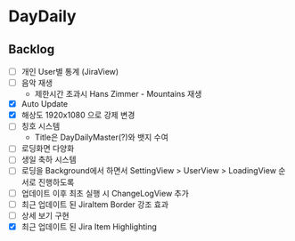 # DayDaily
## Backlog
- [ ] 개인 User별 통계 (JiraView)
- [ ] 음악 재생
  - 제한시간 초과시 Hans Zimmer - Mountains 재생
- [x] Auto Update
- [x] 해상도 1920x1080 으로 강제 변경
- [ ] 칭호 시스템
  - Title은 DayDailyMaster(?)와 뱃지 수여
- [ ] 로딩화면 다양화
- [ ] 생일 축하 시스템
- [ ] 로딩을 Background에서 하면서 SettingView > UserView > LoadingView 순서로 진행하도록
- [ ] 업데이트 이후 최초 실행 시 ChangeLogView 추가
- [ ] 최근 업데이트 된 JiraItem Border 강조 효과
- [ ] 상세 보기 구현
- [x] 최근 업데이트 된 Jira Item Highlighting
